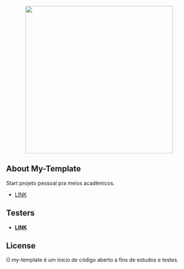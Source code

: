<p align="center"><img src="" width="400"></p>

## About My-Template

Start projeto pessoal pra meios acadêmicos.

- [LINK](https://google.com)

## Testers

- **[LINK](https://google.com/)**

## License

O my-template é um início de código aberto a fins de estudos e testes.
